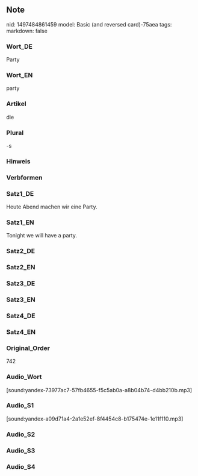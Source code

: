 ## Note
nid: 1497484861459
model: Basic (and reversed card)-75aea
tags: 
markdown: false

### Wort_DE
Party

### Wort_EN
party

### Artikel
die

### Plural
-s

### Hinweis


### Verbformen


### Satz1_DE
Heute Abend machen wir eine Party.

### Satz1_EN
Tonight we will have a party.

### Satz2_DE


### Satz2_EN


### Satz3_DE


### Satz3_EN


### Satz4_DE


### Satz4_EN


### Original_Order
742

### Audio_Wort
[sound:yandex-73977ac7-57fb4655-f5c5ab0a-a8b04b74-d4bb210b.mp3]

### Audio_S1
[sound:yandex-a09d71a4-2a1e52ef-8f4454c8-b175474e-1e11f110.mp3]

### Audio_S2


### Audio_S3


### Audio_S4

